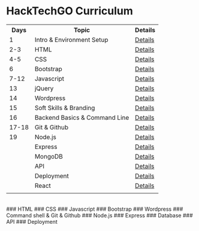 # HackTechGO Curriculum

<table style="width:100%">
  <tr>
    <th>Days</th>
    <th>Topic</th>
    <th>Details</th>
  </tr>
  <tr>
    <td>1</td>
    <td>Intro & Environment Setup</td>
    <td><a href="https://github.com/HackTechGO/Introduction-Setup">Details </a></td>
  </tr>
  <tr>
    <td>2-3</td>
    <td>HTML</td>
    <td><a href="https://github.com/HackTechGO/html">Details </a></td>
  </tr>
  <tr>
    <td>4-5</td>
    <td>CSS</td>
    <td><a href="https://github.com/HackTechGO/CSS">Details </a></td>
  </tr>
  <tr>
    <td>6</td>
    <td>Bootstrap</td>
    <td><a href="https://github.com/HackTechGO/Bootstrap">Details </a></td>
  </tr>
   <tr>
    <td>7-12</td>
    <td>Javascript</td>
    <td><a href="https://github.com/HackTechGO/JavaScript">Details </a></td>
  </tr>
  <tr>
    <td>13</td>
    <td>jQuery</td>
    <td> <a href="https://github.com/HackTechGO/jQuery/blob/master/README.md">Details</a></td>
  </tr>
  <tr>
    <td>14</td>
    <td>Wordpress</td>
    <td><a href="https://github.com/HackTechGO/Wordpress">Details</a></td>
  </tr>
  <tr>
    <td>15</td>
    <td>Soft Skills & Branding</td>
    <td><a href="https://github.com/HackTechGO/Branding-CV-Linkedin"> Details </a></td>
  </tr> 
  <tr>
    <td>16</td>
    <td>Backend Basics & Command Line</td>
    <td><a href="https://github.com/HackTechGO/Backend">Details</a></td>
  </tr>
  <tr>
    <td>17-18</td>
    <td>Git & Github</td> 
    <td><a href="https://github.com/HackTechGO/Git-Github">Details</a></td>
  </tr>
  <tr>
    <td>19</td>
    <td>Node.js</td>
    <td><a href="https://github.com/HackTechGO/Node.js">Details</a></td>
  </tr>
  <tr>
    <td></td>
    <td>Express</td>
    <td><a href="#">Details</a></td>
  </tr>
    <tr>
    <td></td>
    <td>MongoDB</td>
    <td><a href="#">Details</a></td>
  </tr>
    <tr>
    <td></td>
    <td>API</td>
    <td><a href="#">Details</a></td>
  </tr>
    <tr>
    <td></td>
    <td>Deployment</td>
    <td><a href="#">Details</a></td>
  </tr>
  <tr>
    <td></td>
    <td>React</td>
    <td><a href="#">Details</a></td>
  </tr>
  <tr>
    <td></td>
    <td></td>
    <td><a href="#"></a></td>
  </tr>
</table>


</br>
### HTML
### CSS
### Javascript
### Bootstrap
### Wordpress
### Command shell & Git & Github
### Node.js
### Express
### Database
### API
### Deployment
